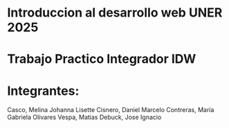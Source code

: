 # Introduccion al desarrollo web UNER 2025
# Trabajo Practico Integrador IDW
# Integrantes:
Casco, Melina Johanna Lisette
Cisnero, Daniel Marcelo
Contreras, María Gabriela Olivares 
Vespa, Matias 
Debuck, Jose Ignacio
